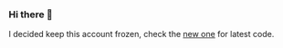 ### Hi there 👋

I decided keep this account frozen, check the [new one](https://github.com/msebastianb) for latest code.
